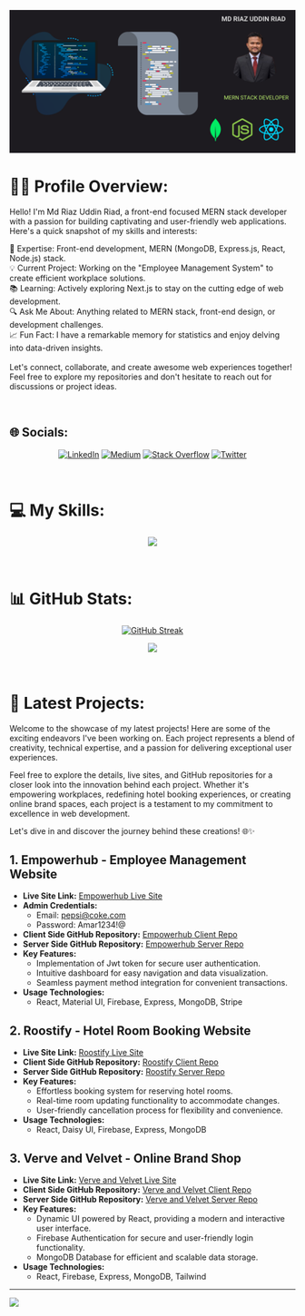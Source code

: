 ![Banner](https://raw.githubusercontent.com/mdriazuddinriad5/mdriazuddinriad5/main/git_cover.png)

# 👨‍💻 Profile Overview:
Hello! I'm Md Riaz Uddin Riad, a front-end focused MERN stack developer with a passion for building captivating and user-friendly web applications. Here's a quick snapshot of my skills and interests:

🚀 Expertise: Front-end development, MERN (MongoDB, Express.js, React, Node.js) stack.<br>
💡 Current Project: Working on the "Employee Management System" to create efficient workplace solutions.<br>
📚 Learning: Actively exploring Next.js to stay on the cutting edge of web development.<br>
🔍 Ask Me About: Anything related to MERN stack, front-end design, or development challenges.<br>
📈 Fun Fact: I have a remarkable memory for statistics and enjoy delving into data-driven insights.<br><br>
Let's connect, collaborate, and create awesome web experiences together! Feel free to explore my repositories and don't hesitate to reach out for discussions or project ideas. 


<br>

## 🌐 Socials:

<div align="center">

  [![LinkedIn](https://img.shields.io/badge/LinkedIn-%230077B5.svg?logo=linkedin&logoColor=white)](https://linkedin.com/in/https://www.linkedin.com/in/md-riaz-uddin-riad-876b69229/) [![Medium](https://img.shields.io/badge/Medium-12100E?logo=medium&logoColor=white)](https://medium.com/@https://medium.com/@mdriazuddinriad5) [![Stack Overflow](https://img.shields.io/badge/-Stackoverflow-FE7A16?logo=stack-overflow&logoColor=white)](https://stackoverflow.com/users/https://stackoverflow.com/users/6539524/md-riaz-uddin-riad) [![Twitter](https://img.shields.io/badge/Twitter-%231DA1F2.svg?logo=Twitter&logoColor=white)](https://twitter.com/https://twitter.com/riazuddinriad5)

</div>

<br>

# 💻 My Skills:
<p align="center">
  <a href="https://skillicons.dev">
    <img src="https://skillicons.dev/icons?i=js,html,css,react,tailwind,vercel,netlify,mongodb,express,figma" />
  </a>
</p>

<br>

# 📊 GitHub Stats:

<div align="center">

  [![GitHub Streak](https://github-readme-streak-stats.herokuapp.com?user=mdriazuddinriad5&theme=dark)](https://git.io/streak-stats)

  ![](http://github-profile-summary-cards.vercel.app/api/cards/profile-details?username=mdriazuddinriad5&theme=dark)

</div>

<br>

# 🚀 Latest Projects:

Welcome to the showcase of my latest projects! Here are some of the exciting endeavors I've been working on. Each project represents a blend of creativity, technical expertise, and a passion for delivering exceptional user experiences.

Feel free to explore the details, live sites, and GitHub repositories for a closer look into the innovation behind each project. Whether it's empowering workplaces, redefining hotel booking experiences, or creating online brand spaces, each project is a testament to my commitment to excellence in web development.

Let's dive in and discover the journey behind these creations! 🌐✨


## 1. Empowerhub - Employee Management Website

- **Live Site Link:** [Empowerhub Live Site](https://empower-hub-be953.web.app)
- **Admin Credentials:**
  - Email: pepsi@coke.com
  - Password: Amar1234!@
- **Client Side GitHub Repository:** [Empowerhub Client Repo](https://github.com/mdriazuddinriad5/empower-hub-client)
- **Server Side GitHub Repository:** [Empowerhub Server Repo](https://github.com/mdriazuddinriad5/empower-hub-server)
- **Key Features:**
  - Implementation of Jwt token for secure user authentication.
  - Intuitive dashboard for easy navigation and data visualization.
  - Seamless payment method integration for convenient transactions.
- **Usage Technologies:**
  - React, Material UI, Firebase, Express, MongoDB, Stripe

## 2. Roostify - Hotel Room Booking Website

- **Live Site Link:** [Roostify Live Site](https://roostify-hotel.web.app)
- **Client Side GitHub Repository:** [Roostify Client Repo](https://github.com/mdriazuddinriad5/roostify-client)
- **Server Side GitHub Repository:** [Roostify Server Repo](https://github.com/mdriazuddinriad5/roostify-server)
- **Key Features:**
  - Effortless booking system for reserving hotel rooms.
  - Real-time room updating functionality to accommodate changes.
  - User-friendly cancellation process for flexibility and convenience.
- **Usage Technologies:**
  - React, Daisy UI, Firebase, Express, MongoDB

## 3. Verve and Velvet - Online Brand Shop

- **Live Site Link:** [Verve and Velvet Live Site](https://brand-shop-a6f33.web.app)
- **Client Side GitHub Repository:** [Verve and Velvet Client Repo](https://github.com/mdriazuddinriad5/brand-shop-client/)
- **Server Side GitHub Repository:** [Verve and Velvet Server Repo](https://github.com/mdriazuddinriad5/brand-shop-server)
- **Key Features:**
  - Dynamic UI powered by React, providing a modern and interactive user interface.
  - Firebase Authentication for secure and user-friendly login functionality.
  - MongoDB Database for efficient and scalable data storage.
- **Usage Technologies:**
  - React, Firebase, Express, MongoDB, Tailwind

--- 


[![](https://visitcount.itsvg.in/api?id=mdriazuddinriad5&icon=0&color=0)](https://visitcount.itsvg.in)

